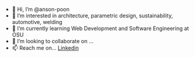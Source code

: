 - 👋 Hi, I’m @anson-poon
- 👀 I’m interested in architecture, parametric design, sustainability, automotive, welding
- 🌱 I’m currently learning Web Development and Software Engineering at OSU
- 💞️ I’m looking to collaborate on ...
- 📫 Reach me on... [Linkedin](www.linkedin.com/in/anson-poon)

<!---
anson-poon/anson-poon is a ✨ special ✨ repository because its `README.md` (this file) appears on your GitHub profile.
You can click the Preview link to take a look at your changes.
--->
